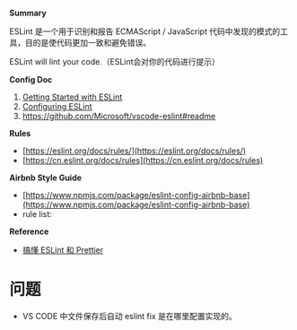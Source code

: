 **Summary**

ESLint 是一个用于识别和报告 ECMAScript / JavaScript 代码中发现的模式的工具，目的是使代码更加一致和避免错误。

ESLint will lint your code.（ESLint会对你的代码进行提示）

**Config Doc**

1. [Getting Started with ESLint](https://eslint.org/docs/user-guide/getting-started) 
2. [Configuring ESLint](https://eslint.org/docs/user-guide/configuring/) 
3. https://github.com/Microsoft/vscode-eslint#readme

**Rules**

- [https://eslint.org/docs/rules/](https://eslint.org/docs/rules/)
- [https://cn.eslint.org/docs/rules](https://cn.eslint.org/docs/rules)

**Airbnb Style Guide**

- [https://www.npmjs.com/package/eslint-config-airbnb-base](https://www.npmjs.com/package/eslint-config-airbnb-base)
- rule list:


**Reference**

- [搞懂 ESLint 和 Prettier](https://zhuanlan.zhihu.com/p/80574300) 


# 问题

- VS CODE 中文件保存后自动 eslint fix 是在哪里配置实现的。

